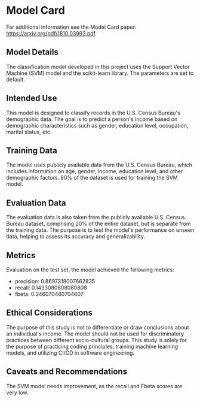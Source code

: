 # Model Card

For additional information see the Model Card paper: https://arxiv.org/pdf/1810.03993.pdf

## Model Details
The classification model developed in this project uses the Support Vector Machine (SVM) model and the scikit-learn library. The parameters are set to default.

## Intended Use
This model is designed to classify records in the U.S. Census Bureau's demographic data. The goal is to predict a person's income based on demographic characteristics such as gender, education level, occupation, marital status, etc.

## Training Data
The model uses publicly available data from the U.S. Census Bureau, which includes information on age, gender, income, education level, and other demographic factors. 80% of the dataset is used for training the SVM model.

## Evaluation Data
The evaluation data is also taken from the publicly available U.S. Census Bureau dataset, comprising 20% of the entire dataset, but is separate from the training data. The purpose is to test the model's performance on unseen data, helping to assess its accuracy and generalizability.

## Metrics
Evaluation on the test set, the model achieved the following metrics:
- precision: 0.8697318007662835
- recall: 0.1433080808080808
- fbeta: 0.246070460704607

## Ethical Considerations
The purpose of this study is not to differentiate or draw conclusions about an individual's income. The model should not be used for discriminatory practices between different socio-cultural groups. This study is solely for the purpose of practicing coding principles, training machine learning models, and utilizing CI/CD in software engineering.

## Caveats and Recommendations
The SVM model needs improvement, as the recall and Fbeta scores are very low.

